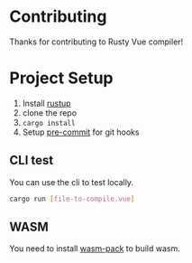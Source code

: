 # Contributing

Thanks for contributing to Rusty Vue compiler!

# Project Setup

1. Install [rustup](https://rustup.rs/)
2. clone the repo
3. `cargo install`
4. Setup [pre-commit](https://pre-commit.com/) for git hooks


## CLI test

You can use the cli to test locally.

```bash
cargo run [file-to-compile.vue]
```

## WASM

You need to install [wasm-pack](https://rustwasm.github.io/wasm-pack/) to build wasm.
